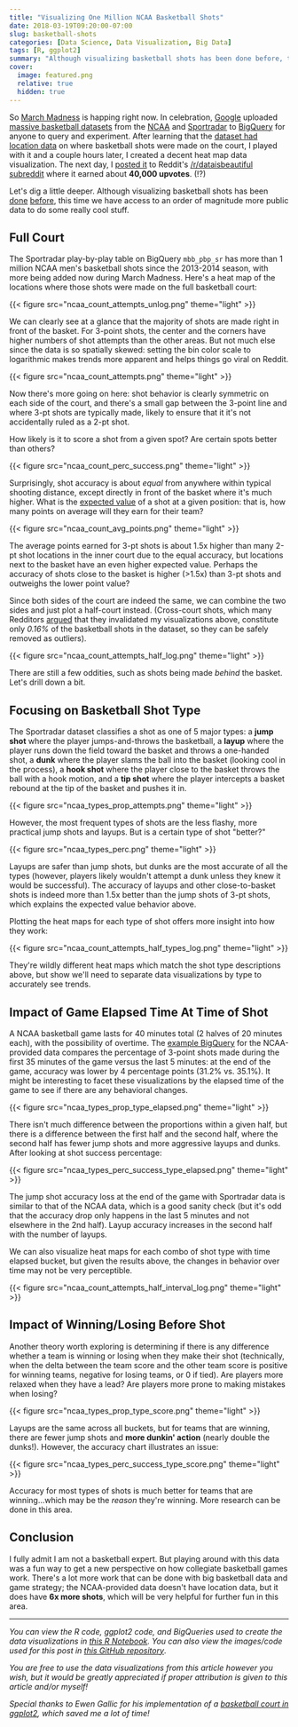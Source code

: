 ```yaml
---
title: "Visualizing One Million NCAA Basketball Shots"
date: 2018-03-19T09:20:00-07:00
slug: basketball-shots
categories: [Data Science, Data Visualization, Big Data]
tags: [R, ggplot2]
summary: "Although visualizing basketball shots has been done before, this time we have access to an order of magnitude more public data to do some really cool stuff."
cover:
  image: featured.png
  relative: true
  hidden: true
---
```


So [March Madness](https://www.ncaa.com/march-madness) is happing right now. In celebration, [Google](https://www.google.com) uploaded [massive basketball datasets](https://console.cloud.google.com/launcher/details/ncaa-bb-public/ncaa-basketball) from the [NCAA](https://www.ncaa.com) and [Sportradar](https://www.sportradar.com/) to [BigQuery](https://cloud.google.com/bigquery/) for anyone to query and experiment. After learning that the [dataset had location data](https://www.reddit.com/r/bigquery/comments/82nz17/dataset_statistics_for_ncaa_mens_and_womens/) on where basketball shots were made on the court, I played with it and a couple hours later, I created a decent heat map data visualization. The next day, I [posted it](https://www.reddit.com/r/dataisbeautiful/comments/837qnu/heat_map_of_1058383_basketball_shots_from_ncaa/) to Reddit's [/r/dataisbeautiful subreddit](https://www.reddit.com/r/dataisbeautiful) where it earned about **40,000 upvotes**. (!?)

Let's dig a little deeper. Although visualizing basketball shots has been [done](http://www.slate.com/blogs/browbeat/2012/03/06/mapping_the_nba_how_geography_can_teach_players_where_to_shoot.html) [before](http://toddwschneider.com/posts/ballr-interactive-nba-shot-charts-with-r-and-shiny/), this time we have access to an order of magnitude more public data to do some really cool stuff.

## Full Court

The Sportradar play-by-play table on BigQuery `mbb_pbp_sr` has more than 1 million NCAA men's basketball shots since the 2013-2014 season, with more being added now during March Madness. Here's a heat map of the locations where those shots were made on the full basketball court:

{{< figure src="ncaa_count_attempts_unlog.png" theme="light" >}}

We can clearly see at a glance that the majority of shots are made right in front of the basket. For 3-point shots, the center and the corners have higher numbers of shot attempts than the other areas. But not much else since the data is so spatially skewed: setting the bin color scale to logarithmic makes trends more apparent and helps things go viral on Reddit.

{{< figure src="ncaa_count_attempts.png" theme="light" >}}

Now there's more going on here: shot behavior is clearly symmetric on each side of the court, and there's a small gap between the 3-point line and where 3-pt shots are typically made, likely to ensure that it it's not accidentally ruled as a 2-pt shot.

How likely is it to score a shot from a given spot? Are certain spots better than others?

{{< figure src="ncaa_count_perc_success.png" theme="light" >}}

Surprisingly, shot accuracy is about _equal_ from anywhere within typical shooting distance, except directly in front of the basket where it's much higher. What is the [expected value](https://en.wikipedia.org/wiki/Expected_value) of a shot at a given position: that is, how many points on average will they earn for their team?

{{< figure src="ncaa_count_avg_points.png" theme="light" >}}

The average points earned for 3-pt shots is about 1.5x higher than many 2-pt shot locations in the inner court due to the equal accuracy, but locations next to the basket have an even higher expected value. Perhaps the accuracy of shots close to the basket is higher (>1.5x) than 3-pt shots and outweighs the lower point value?

Since both sides of the court are indeed the same, we can combine the two sides and just plot a half-court instead. (Cross-court shots, which many Redditors [argued](https://www.reddit.com/r/dataisugly/comments/839rax/basketball_heat_map_shows_an_impressive_number_of/) that they invalidated my visualizations above, constitute only _0.16%_ of the basketball shots in the dataset, so they can be safely removed as outliers).

{{< figure src="ncaa_count_attempts_half_log.png" theme="light" >}}

There are still a few oddities, such as shots being made _behind_ the basket. Let's drill down a bit.

## Focusing on Basketball Shot Type

The Sportradar dataset classifies a shot as one of 5 major types: a **jump shot** where the player jumps-and-throws the basketball, a **layup** where the player runs down the field toward the basket and throws a one-handed shot, a **dunk** where the player slams the ball into the basket (looking cool in the process), a **hook shot** where the player close to the basket throws the ball with a hook motion, and a **tip shot** where the player intercepts a basket rebound at the tip of the basket and pushes it in.

{{< figure src="ncaa_types_prop_attempts.png" theme="light" >}}

However, the most frequent types of shots are the less flashy, more practical jump shots and layups. But is a certain type of shot "better?"

{{< figure src="ncaa_types_perc.png" theme="light" >}}

Layups are safer than jump shots, but dunks are the most accurate of all the types (however, players likely wouldn't attempt a dunk unless they knew it would be successful). The accuracy of layups and other close-to-basket shots is indeed more than 1.5x better than the jump shots of 3-pt shots, which explains the expected value behavior above.

Plotting the heat maps for each type of shot offers more insight into how they work:

{{< figure src="ncaa_count_attempts_half_types_log.png" theme="light" >}}

They're wildly different heat maps which match the shot type descriptions above, but show we'll need to separate data visualizations by type to accurately see trends.

## Impact of Game Elapsed Time At Time of Shot

A NCAA basketball game lasts for 40 minutes total (2 halves of 20 minutes each), with the possibility of overtime. The [example BigQuery](https://bigquery.cloud.google.com/savedquery/4194148158:3359d86507814fb19a5997a770456baa) for the NCAA-provided data compares the percentage of 3-point shots made during the first 35 minutes of the game versus the last 5 minutes: at the end of the game, accuracy was lower by 4 percentage points (31.2% vs. 35.1%). It might be interesting to facet these visualizations by the elapsed time of the game to see if there are any behavioral changes.

{{< figure src="ncaa_types_prop_type_elapsed.png" theme="light" >}}

There isn't much difference between the proportions within a given half, but there is a difference between the first half and the second half, where the second half has fewer jump shots and more aggressive layups and dunks. After looking at shot success percentage:

{{< figure src="ncaa_types_perc_success_type_elapsed.png" theme="light" >}}

The jump shot accuracy loss at the end of the game with Sportradar data is similar to that of the NCAA data, which is a good sanity check (but it's odd that the accuracy drop only happens in the last 5 minutes and not elsewhere in the 2nd half). Layup accuracy increases in the second half with the number of layups.

We can also visualize heat maps for each combo of shot type with time elapsed bucket, but given the results above, the changes in behavior over time may not be very perceptible.

{{< figure src="ncaa_count_attempts_half_interval_log.png" theme="light" >}}

## Impact of Winning/Losing Before Shot

Another theory worth exploring is determining if there is any difference whether a team is winning or losing when they make their shot (technically, when the delta between the team score and the other team score is positive for winning teams, negative for losing teams, or 0 if tied). Are players more relaxed when they have a lead? Are players more prone to making mistakes when losing?

{{< figure src="ncaa_types_prop_type_score.png" theme="light" >}}

Layups are the same across all buckets, but for teams that are winning, there are fewer jump shots and **more dunkin' action** (nearly double the dunks!). However, the accuracy chart illustrates an issue:

{{< figure src="ncaa_types_perc_success_type_score.png" theme="light" >}}

Accuracy for most types of shots is much better for teams that are winning...which may be the _reason_ they're winning. More research can be done in this area.

## Conclusion

I fully admit I am not a basketball expert. But playing around with this data was a fun way to get a new perspective on how collegiate basketball games work. There's a lot more work that can be done with big basketball data and game strategy; the NCAA-provided data doesn't have location data, but it does have **6x more shots**, which will be very helpful for further fun in this area.

---

_You can view the R code, ggplot2 code, and BigQueries used to create the data visualizations in [this R Notebook](http://minimaxir.com/notebooks/basketball-shots/). You can also view the images/code used for this post in [this GitHub repository](https://github.com/minimaxir/ncaa-basketball)_.

_You are free to use the data visualizations from this article however you wish, but it would be greatly appreciated if proper attribution is given to this article and/or myself!_

_Special thanks to Ewen Gallic for his implementation of a [basketball court in ggplot2](http://egallic.fr/en/drawing-a-basketball-court-with-r/), which saved me a lot of time!_
